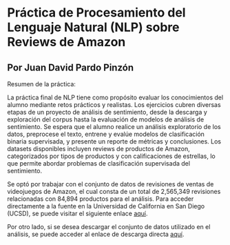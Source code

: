 # Práctica de Procesamiento del Lenguaje Natural (NLP) sobre Reviews de Amazon
## Por Juan David Pardo Pinzón

Resumen de la práctica:

La práctica final de NLP tiene como propósito evaluar los conocimientos del alumno mediante retos prácticos y realistas. Los ejercicios cubren diversas etapas de un proyecto de análisis de sentimiento, desde la descarga y exploración del corpus hasta la evaluación de modelos de análisis de sentimiento. Se espera que el alumno realice un análisis exploratorio de los datos, preprocese el texto, entrene y evalúe modelos de clasificación binaria supervisada, y presente un reporte de métricas y conclusiones. Los datasets disponibles incluyen reviews de productos de Amazon, categorizados por tipos de productos y con calificaciones de estrellas, lo que permite abordar problemas de clasificación supervisada del sentimiento.

Se optó por trabajar con el conjunto de datos de revisiones de ventas de videojuegos de Amazon, el cual consta de un total de 2,565,349 revisiones relacionadas con 84,894 productos para el análisis. Para acceder directamente a la fuente en la Universidad de California en San Diego (UCSD), se puede visitar el siguiente enlace [aquí](https://cseweb.ucsd.edu//~jmcauley/datasets/amazon_v2/index.html).

Por otro lado, si se desea descargar el conjunto de datos utilizado en el análisis, se puede acceder al enlace de descarga directa [aquí](https://datarepo.eng.ucsd.edu/mcauley_group/data/amazon_v2/categoryFiles/Video_Games.json.gz).
